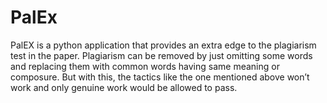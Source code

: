 # PalEx
PalEX is a python application that provides an extra edge to the plagiarism test in the paper.
Plagiarism can be removed by just omitting some words and replacing them with common   words having same meaning or composure. But with this, the tactics like the one mentioned above won’t work and only genuine work would be allowed to pass.

